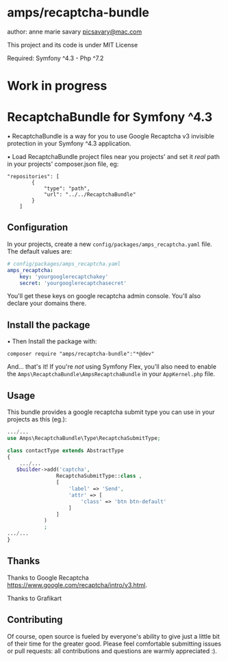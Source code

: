 # amps/recaptcha-bundle

author: anne marie savary <picsavary@mac.com>

This project and its code is under MIT License

Required: Symfony ^4.3 - Php ^7.2

# Work in progress

# RecaptchaBundle for Symfony ^4.3
• RecaptchaBundle is a way for you to use Google Recaptcha v3 invisible protection in your Symfony ^4.3 application.

• Load RecaptchaBundle project files near you projects' and set it *real* path in your projects' composer.json file, eg:
```console
"repositories": [
        {
            "type": "path",
            "url": "../../RecaptchaBundle"
        }
    ]
```
## Configuration
In your projects, create a new `config/packages/amps_recaptcha.yaml` file. The
default values are:
```yaml
# config/packages/amps_recaptcha.yaml
amps_recaptcha:
    key: 'yourgooglerecaptchakey'
    secret: 'yourgooglerecaptchasecret'
```
You'll get these keys on google recaptcha admin console.
You'll also declare your domains there.

## Install the package
• Then Install the package with:
```console
composer require "amps/recaptcha-bundle":"*@dev"
```
And... that's it! If you're *not* using Symfony Flex, you'll also
need to enable the `Amps\RecaptchaBundle\AmpsRecaptchaBundle`
in your `AppKernel.php` file.
## Usage
This bundle provides a google recaptcha submit type you can use in your projects as this (eg.):
```php
.../...
use Amps\RecaptchaBundle\Type\RecaptchaSubmitType;

class contactType extends AbstractType
{
    .../...
   $builder->add('captcha',
                RecaptchaSubmitType::class ,
                [
                    'label' => 'Send',
                    'attr' => [
                        'class' => 'btn btn-default'
                    ]
                ]
            )
            ;
.../...
}
```

## Thanks
Thanks to Google Recaptcha https://www.google.com/recaptcha/intro/v3.html.

Thanks to Grafikart

## Contributing
Of course, open source is fueled by everyone's ability to give just a little bit
of their time for the greater good. 
Please feel comfortable submitting issues or pull requests: all contributions
and questions are warmly appreciated :).